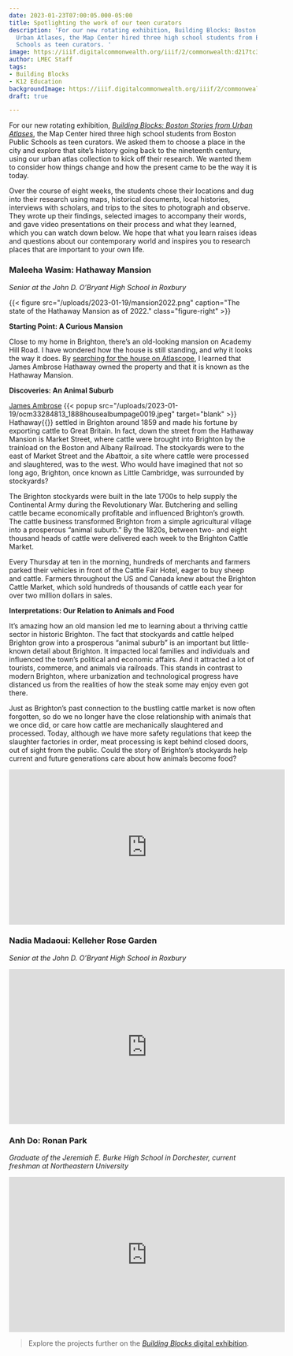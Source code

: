 ```yaml
---
date: 2023-01-23T07:00:05.000-05:00
title: Spotlighting the work of our teen curators
description: 'For our new rotating exhibition, Building Blocks: Boston Stories from
  Urban Atlases, the Map Center hired three high school students from Boston Public
  Schools as teen curators. '
image: https://iiif.digitalcommonwealth.org/iiif/2/commonwealth:d217tc36d/558,786,7789,4779/full/0/default.jpg
author: LMEC Staff
tags:
- Building Blocks
- K12 Education
backgroundImage: https://iiif.digitalcommonwealth.org/iiif/2/commonwealth:d217tc36d/558,786,7789,4779/full/0/default.jpg
draft: true

---
```

For our new rotating exhibition, [_Building Blocks: Boston Stories from Urban Atlases_](https://www.leventhalmap.org/digital-exhibitions/building-blocks/), the Map Center hired three high school students from Boston Public Schools as teen curators. We asked them to choose a place in the city and explore that site’s history going back to the nineteenth century, using our urban atlas collection to kick off their research. We wanted them to consider how things change and how the present came to be the way it is today.

Over the course of eight weeks, the students chose their locations and dug into their research using maps, historical documents, local histories, interviews with scholars, and trips to the sites to photograph and observe. They wrote up their findings, selected images to accompany their words, and gave video presentations on their process and what they learned, which you can watch down below. We hope that what you learn raises ideas and questions about our contemporary world and inspires you to research places that are important to your own life.

### Maleeha Wasim: Hathaway Mansion

_Senior at the John D. O’Bryant High School in Roxbury_

{{< figure src="/uploads/2023-01-19/mansion2022.png" caption="The state of the Hathaway Mansion as of 2022." class="figure-right" >}}

**Starting Point: A Curious Mansion**

Close to my home in Brighton, there’s an old-looking mansion on Academy Hill Road. I have wondered how the house is still standing, and why it looks the way it does. By [searching for the house on Atlascope](https://atlascope.org/#/view:share$mode:glass$center:-71.15433,42.34701$zoom:19.00$base:maptiler-streets$overlay:ark:/76611/al88zw3ur), I learned that James Ambrose Hathaway owned the property and that it is known as the Hathaway Mansion.

**Discoveries: An Animal Suburb**

[James Ambrose](https://archives.lib.state.ma.us/handle/2452/204154) {{< popup src="/uploads/2023-01-19/ocm33284813_1888housealbumpage0019.jpeg"  target="blank" >}} Hathaway{{</popup>}}  settled in Brighton around 1859 and made his fortune by exporting cattle to Great Britain. In fact, down the street from the Hathaway Mansion is Market Street, where cattle were brought into Brighton by the trainload on the Boston and Albany Railroad. The stockyards were to the east of Market Street and the Abattoir, a site where cattle were processed and slaughtered, was to the west. Who would have imagined that not so long ago, Brighton, once known as Little Cambridge, was surrounded by stockyards?

The Brighton stockyards were built in the late 1700s to help supply the Continental Army during the Revolutionary War. Butchering and selling cattle became economically profitable and influenced Brighton’s growth. The cattle business transformed Brighton from a simple agricultural village into a prosperous “animal suburb.” By the 1820s, between two- and eight thousand heads of cattle were delivered each week to the Brighton Cattle Market.

Every Thursday at ten in the morning, hundreds of merchants and farmers parked their vehicles in front of the Cattle Fair Hotel, eager to buy sheep and cattle. Farmers throughout the US and Canada knew about the Brighton Cattle Market, which sold hundreds of thousands of cattle each year for over two million dollars in sales.

**Interpretations: Our Relation to Animals and Food**

It’s amazing how an old mansion led me to learning about a thriving cattle sector in historic Brighton. The fact that stockyards and cattle helped Brighton grow into a prosperous “animal suburb” is an important but little-known detail about Brighton. It impacted local families and individuals and influenced the town’s political and economic affairs. And it attracted a lot of tourists, commerce, and animals via railroads. This stands in contrast to modern Brighton, where urbanization and technological progress have distanced us from the realities of how the steak some may enjoy even got there.

Just as Brighton’s past connection to the bustling cattle market is now often forgotten, so do we no longer have the close relationship with animals that we once did, or care how cattle are mechanically slaughtered and processed. Today, although we have more safety regulations that keep the slaughter factories in order, meat processing is kept behind closed doors, out of sight from the public. Could the story of Brighton’s stockyards help current and future generations care about how animals become food?

<iframe width="560" height="315" src="https://www.youtube.com/embed/5boiWt6Znw0" title="YouTube video player" frameborder="0" allow="accelerometer; autoplay; clipboard-write; encrypted-media; gyroscope; picture-in-picture; web-share" allowfullscreen></iframe>

### Nadia Madaoui: Kelleher Rose Garden

_Senior at the John D. O’Bryant High School in Roxbury_

<iframe width="560" height="315" src="https://www.youtube.com/embed/ZMMxC91xXvM" title="YouTube video player" frameborder="0" allow="accelerometer; autoplay; clipboard-write; encrypted-media; gyroscope; picture-in-picture; web-share" allowfullscreen></iframe>

### Anh Do: Ronan Park

_Graduate of the Jeremiah E. Burke High School in Dorchester, current freshman at Northeastern University_

<iframe width="560" height="315" src="https://www.youtube.com/embed/Dh8Uw46of3w" title="YouTube video player" frameborder="0" allow="accelerometer; autoplay; clipboard-write; encrypted-media; gyroscope; picture-in-picture; web-share" allowfullscreen></iframe>

> Explore the projects further on the [_Building Blocks_ digital exhibition](https://www.leventhalmap.org/digital-exhibitions/building-blocks/teen-curators/).